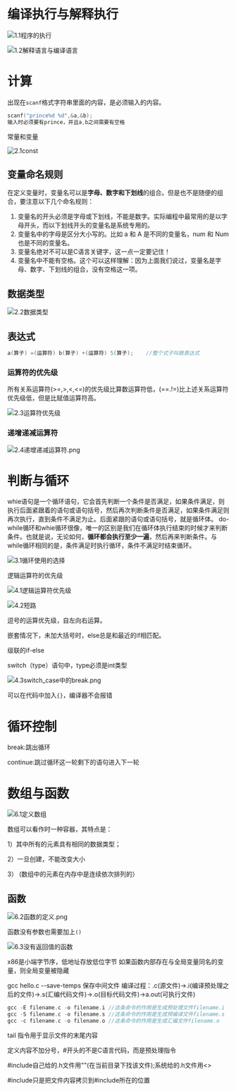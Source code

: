 # 编译执行与解释执行

![1.1程序的执行](图片/1.1程序的执行.png)

![1.2解释语言与编译语言](图片/1.2解释语言与编译语言.png)



# 计算

出现在`scanf`格式字符串里面的内容，是必须输入的内容。

```c
scanf("prince%d %d",&a,&b);
输入时必须要有prince，并且a,b之间需要有空格
```

常量和变量

![2.1const](图片/2.1const.png)

## 变量命名规则

在定义变量时，变量名可以是**字母、数字和下划线**的组合。但是也不是随便的组合，要注意以下几个命名规则：

1) 变量名的开头必须是字母或下划线，不能是数字。实际编程中最常用的是以字母开头，而以下划线开头的变量名是系统专用的。
2) 变量名中的字母是区分大小写的。比如 a 和 A 是不同的变量名，num 和 Num 也是不同的变量名。
3) 变量名绝对不可以是C语言关键字，这一点一定要记住！
4) 变量名中不能有空格。这个可以这样理解：因为上面我们说过，变量名是字母、数字、下划线的组合，没有空格这一项。



## 数据类型

![2.2数据类型](图片/2.2数据类型.png)

## 表达式

```c
a(算子) =(运算符) b(算子) +(运算符) 5(算子);	//整个式子叫做表达式
```

### 运算符的优先级

所有关系运算符(>=,>,<,<=)的优先级比算数运算符低，(==.!=)比上述关系运算符优先级低，但是比赋值运算符高。

![2.3运算符优先级](图片/2.3运算符优先级.png)

### 递增递减运算符

![2.4递增递减运算符.png](图片/2.4递增递减运算符.png)



# 判断与循环

whie语句是一个循环语句，它会首先判断一个条件是否满足，如果条件满足，则执行后面紧跟着的语句或语句括号，然后再次判断条件是否满足，如果条件满足则再次执行，直到条件不满足为止。后面紧跟的语句或语句括号，就是循环体。
do-while循环和whie循环很像，唯一的区别是我们在循环体执行结束的时候才来判断条件。也就是说，无论如何，**循环都会执行至少一遍**，然后再来判断条件。与while循环相同的是，条件满足时执行循环，条件不满足时结束循环。

![3.1循环使用的选择](图片/3.1循环使用的选择.png)

逻辑运算符的优先级 

![4.1逻辑运算符优先级](图片/4.1逻辑运算符优先级.png)



![4.2短路](图片/4.2短路.png)

逗号的运算优先级，自左向右运算。

嵌套情况下，未加大括号时，else总是和最近的if相匹配。

级联的if-else 

switch（type）语句中，type必须是int类型

![4.3switch_case中的break.png](图片/4.3switch_case中的break.png)

可以在代码中加入`{}`，编译器不会报错



# 循环控制

break:跳出循环

continue:跳过循环这一轮剩下的语句进入下一轮



# 数组与函数

![6.1定义数组](图片/6.1定义数组.png)

数组可以看作时一种容器，其特点是：

1）其中所有的元素具有相同的数据类型；

2）一旦创建，不能改变大小

3） (数组中的元素在内存中是连续依次排列的）

## 函数

![6.2函数的定义.png](图片/6.2函数的定义.png)



函数没有参数也需要加上`()`

![6.3没有返回值的函数](图片/6.3没有返回值的函数.png)











x86是小端字节序，低地址存放低位字节
如果函数内部存在与全局变量同名的变量，则全局变量被隐藏

gcc hello.c --save-temps 保存中间文件
编译过程：.c(源文件)->.i(编译预处理之后的文件)->.s(汇编代码文件)->.o(目标代码文件)->a.out(可执行文件)

```c
gcc -E filename.c -o filename.i	//这条命令的作用是生成预处理文件filename.i
gcc -S filename.c -o filename.s	//这条命令的作用是生成预编译文件filename.s
gcc -c filename.c -o filename.o	//这条命令的作用是生成汇编文件filename.o
```

tail 指令用于显示文件的末尾内容

定义内容不加分号，#开头的不是C语言代码，而是预处理指令

#include自己给的.h文件用""(在当前目录下找该文件);系统给的.h文件用<>

#include只是把文件内容拷贝到#include所在的位置
